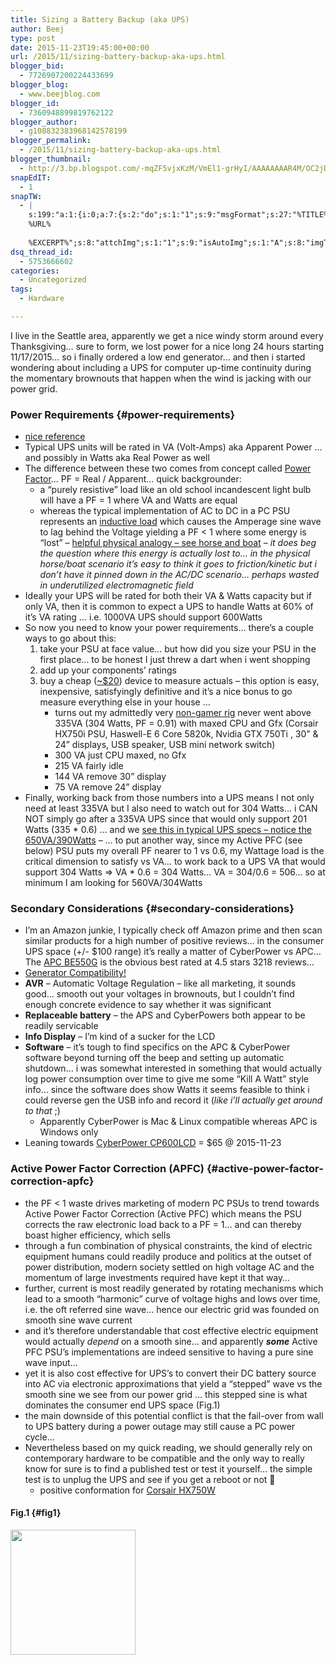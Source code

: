 ```yaml
---
title: Sizing a Battery Backup (aka UPS)
author: Beej
type: post
date: 2015-11-23T19:45:00+00:00
url: /2015/11/sizing-battery-backup-aka-ups.html
blogger_bid:
  - 7726907200224433699
blogger_blog:
  - www.beejblog.com
blogger_id:
  - 7360948899819762122
blogger_author:
  - g108832383968142578199
blogger_permalink:
  - /2015/11/sizing-battery-backup-aka-ups.html
blogger_thumbnail:
  - http://3.bp.blogspot.com/-mqZF5vjxKzM/VmEl1-grHyI/AAAAAAAAR4M/OC2jDiZ0ARs/s1600/Snap4.png
snapEdIT:
  - 1
snapTW:
  - |
    s:199:"a:1:{i:0;a:7:{s:2:"do";s:1:"1";s:9:"msgFormat";s:27:"%TITLE%
    %URL%
    
    %EXCERPT%";s:8:"attchImg";s:1:"1";s:9:"isAutoImg";s:1:"A";s:8:"imgToUse";s:0:"";s:9:"isAutoURL";s:1:"A";s:8:"urlToUse";s:0:"";}}";
dsq_thread_id:
  - 5753666602
categories:
  - Uncategorized
tags:
  - Hardware

---
```

I live in the Seattle area, apparently we get a nice windy storm around every Thanksgiving… sure to form, we lost power for a nice long 24 hours starting 11/17/2015… so i finally ordered a low end generator… and then i started wondering about including a UPS for computer up-time continuity during the momentary brownouts that happen when the wind is jacking with our power grid.

### Power Requirements {#power-requirements}

  * [nice reference][1]
  * Typical UPS units will be rated in VA (Volt-Amps) aka Apparent Power … and possibly in Watts aka Real Power as well
  * The difference between these two comes from concept called [Power Factor][2]… PF = Real / Apparent… quick backgrounder: 
      * a “purely resistive” load like an old school incandescent light bulb will have a PF = 1 where VA and Watts are equal
      * whereas the typical implementation of AC to DC in a PC PSU represents an [inductive load][3] which causes the Amperage sine wave to lag behind the Voltage yielding a PF < 1 where some energy is “lost” &#8211; [helpful physical analogy &#8211; see horse and boat][4] &#8211; _it does beg the question where this energy is actually lost to… in the physical horse/boat scenario it’s easy to think it goes to friction/kinetic but i don’t have it pinned down in the AC/DC scenario… perhaps wasted in underutilized electromagnetic field_
  * Ideally your UPS will be rated for both their VA & Watts capacity but if only VA, then it is common to expect a UPS to handle Watts at 60% of it’s VA rating … i.e. 1000VA UPS should support 600Watts
  * So now you need to know your power requirements… there’s a couple ways to go about this: 
      1. take your PSU at face value… but how did you size your PSU in the first place… to be honest I just threw a dart when i went shopping 
      2. add up your components’ ratings
      3. buy a cheap ([~$20][5]) device to measure actuals &#8211; this option is easy, inexpensive, satisfyingly definitive and it’s a nice bonus to go measure everything else in your house … 
          * turns out my admittedly very [non-gamer rig][6] never went above 335VA (304 Watts, PF = 0.91) with maxed CPU and Gfx (Corsair HX750i PSU, Haswell-E 6 Core 5820k, Nvidia GTX 750Ti , 30” & 24” displays, USB speaker, USB mini network switch)
          * 300 VA just CPU maxed, no Gfx
          * 215 VA fairly idle
          * 144 VA remove 30” display
          * 75 VA remove 24” display
  * Finally, working back from those numbers into a UPS means I not only need at least 335VA but I also need to watch out for 304 Watts… i CAN NOT simply go after a 335VA UPS since that would only support 201 Watts (335 * 0.6) … and we [see this in typical UPS specs &#8211; notice the 650VA/390Watts][7] &#8211; … to put another way, since my Active PFC (see below) PSU puts my overall PF nearer to 1 vs 0.6, my Wattage load is the critical dimension to satisfy vs VA… to work back to a UPS VA that would support 304 Watts => VA * 0.6 = 304 Watts… VA = 304/0.6 = 506… so at minimum I am looking for 560VA/304Watts

### Secondary Considerations {#secondary-considerations}

  * I’m an Amazon junkie, I typically check off Amazon prime and then scan similar products for a high number of positive reviews… in the consumer UPS space (+/- $100 range) it’s really a matter of CyberPower vs APC… The [APC BE550G][8] is the obvious best rated at 4.5 stars 3218 reviews… 
  * [Generator Compatibility!][9]
  * **AVR** &#8211; Automatic Voltage Regulation &#8211; like all marketing, it sounds good… smooth out your voltages in brownouts, but I couldn’t find enough concrete evidence to say whether it was significant 
  * **Replaceable battery** &#8211; the APS and CyberPowers both appear to be readily servicable
  * **Info Display** &#8211; I’m kind of a sucker for the LCD
  * **Software** &#8211; it’s tough to find specifics on the APC & CyberPower software beyond turning off the beep and setting up automatic shutdown… i was somewhat interested in something that would actually log power consumption over time to give me some “Kill A Watt” style info… since the software does show Watts it seems feasible to think i could reverse gen the USB info and record it (_like i’ll actually get around to that_ ;) 
      * Apparently CyberPower is Mac & Linux compatible whereas APC is Windows only
  * Leaning towards [CyberPower CP600LCD][10] = $65 @ 2015-11-23

### Active Power Factor Correction (APFC) {#active-power-factor-correction-apfc}

  * the PF < 1 waste drives marketing of modern PC PSUs to trend towards Active Power Factor Correction (Active PFC) which means the PSU corrects the raw electronic load back to a PF = 1… and can thereby boast higher efficiency, which sells
  * through a fun combination of physical constraints, the kind of electric equipment humans could readily produce and politics at the outset of power distribution, modern society settled on high voltage AC and the momentum of large investments required have kept it that way… 
  * further, current is most readily generated by rotating mechanisms which lead to a smooth “harmonic” curve of voltage highs and lows over time, i.e. the oft referred sine wave… hence our electric grid was founded on smooth sine wave current 
  * and it’s therefore understandable that cost effective electric equipment would actually _depend_ on a smooth sine… and apparently **_some_** Active PFC PSU’s implementations are indeed sensitive to having a pure sine wave input… 
  * yet it is also cost effective for UPS’s to convert their DC battery source into AC via electronic approximations that yield a “stepped” wave vs the smooth sine we see from our power grid … this stepped sine is what dominates the consumer end UPS space (Fig.1)
  * the main downside of this potential conflict is that the fail-over from wall to UPS battery during a power outage may still cause a PC power cycle… 
  * Nevertheless based on my quick reading, we should generally rely on contemporary hardware to be compatible and the only way to really know for sure is to find a published test or test it yourself… the simple test is to unplug the UPS and see if you get a reboot or not 🙂 
      * positive conformation for [Corsair HX750W][11]

#### Fig.1 {#fig1}

<img height="200" src="http://www.BeejBlog.com/wp-content/uploads/2015/11/Snap4.png" />

 [1]: http://www.power-solutions.com/watts-va
 [2]: https://en.wikipedia.org/wiki/Power_factor
 [3]: http://electronics.stackexchange.com/questions/91975/what-does-load-mean-and-what-are-the-different-types
 [4]: http://www.energy-in-motion.com/PFC.html
 [5]: http://www.amazon.com/P3-P4400-Electricity-Usage-Monitor/dp/B00009MDBU/ref=sr_1_1?ie=UTF8&qid=1448315611&sr=8-1&keywords=kill%20a%20watt%20usage%20monitor
 [6]: http://www.beejblog.com/2015/09/X99Build.html
 [7]: http://www.amazon.com/CyberPower-EC850LCD-Ecologic-510-Watts-Efficient/dp/B00DBAA696/ref=sr_1_5?ie=UTF8&qid=1448301527&sr=8-5&keywords=sine+wave+ups
 [8]: http://www.amazon.com/APC-BE550G-Back-UPS-8-outlet-Uninterruptible/dp/B0019804U8/ref=sr_1_2?s=pc&ie=UTF8&qid=1448319704&sr=1-2&keywords=ups%20battery%20backup
 [9]: http://www.tech-army.org/forum/forum_posts.asp?TID=1129
 [10]: http://www.amazon.com/CyberPower-CP600LCD-Intelligent-600VA-Compact/dp/B000OTEZ5I/ref=cm_cr_pr_product_top?ie=UTF8
 [11]: http://www.tomshardware.com/forum/352692-28-will-corsair-work-sinwave-square-wave#10211635